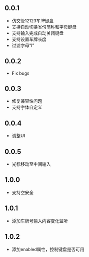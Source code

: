 ## 0.0.1

* 仿交管12123车牌键盘
* 支持自动切换省份简称和字母键盘
* 支持输入完成自动关闭键盘
* 支持设置车牌长度
* 过滤字母“I”

## 0.0.2

* Fix bugs

## 0.0.3

* 修复兼容性问题
* 支持字体自定义

## 0.0.4

* 调整UI

## 0.0.5

* 光标移动至中间输入

## 1.0.0

* 支持空安全

## 1.0.1

* 添加车牌号输入内容变化监听

## 1.0.2

* 添加enabled属性，控制键盘是否可用